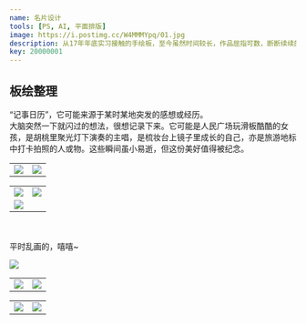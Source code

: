 ```yaml
---
name: 名片设计
tools: [PS, AI, 平面排版]
image: https://i.postimg.cc/W4MMMYpq/01.jpg
description: 从17年年底实习接触的手绘板，至今虽然时间较长，作品屈指可数，断断续续的练习，19年定会勤加练习，实现一个小目标，hahaha...
key: 20000001
---
```


## 板绘整理

“记事日历”，它可能来源于某时某地突发的感想或经历。  
大脑突然一下就闪过的想法，很想记录下来。它可能是人民广场玩滑板酷酷的女孩，是胡桃里聚光灯下演奏的主唱，是梳妆台上镜子里成长的自己，亦是旅游地标中打卡拍照的人或物。这些瞬间虽小易逝，但这份美好值得被纪念。

<table>
<tr>
<td><center><img src="https://i.postimg.cc/gc4HS7Vv/1.jpg"></center></td>
<td><center><img src="https://i.postimg.cc/ZKRF1LHX/1.jpg"></center></td>
</tr>
</table>

<table>
<tr>
<td><center><img src="https://i.postimg.cc/4y8vYKf8/1-2.jpg"></center></td>
<td><center><img src="https://i.postimg.cc/BbZcZ50L/1-3.jpg"></center></td>
</tr>
<tr>
<td><center><img src="https://i.postimg.cc/fLffh26Q/1-4.jpg"></center></td>
</tr>
</table>  
  
<br />
<br />
平时乱画的，嘻嘻~

![](https://i.postimg.cc/BbvHfqT2/shouhuizhiwu1.png)

<table>
<tr>
<td><center><img src="https://i.postimg.cc/VNyq0Pwc/image.jpg"></center></td>
<td><center><img src="https://i.postimg.cc/W4MMMYpq/01.jpg"></center></td>
</tr>
</table>

<table>
<tr>
<td><center><img src="https://i.postimg.cc/9MCy1Pz8/image.jpg"></center></td>
<td><center><img src="https://i.postimg.cc/1tBwdgq9/image.jpg"></center></td>
</tr>
</table>